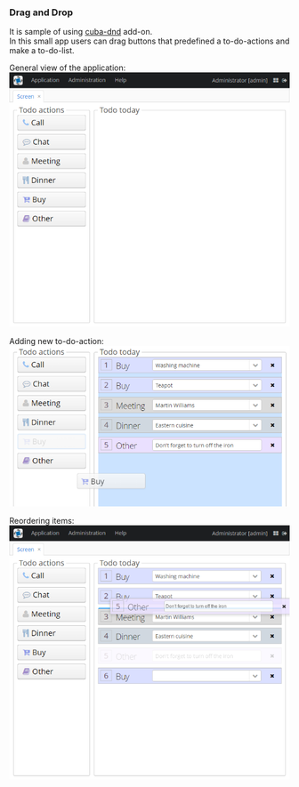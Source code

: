 ### Drag and Drop

It is sample of using [cuba-dnd]("https://github.com/cuba-platform/cuba-dnd") add-on.  
In this small app users can drag buttons that predefined a to-do-actions and make a to-do-list.

General view of the application:  
![](/screenshots/1-General-view.png "General view of application")

Adding new to-do-action:
![](/screenshots/2-Adding-new-to-do-action.png "Adding new to-do-action")

Reordering items:  
![](/screenshots/3-Reordering-items.png "Reordering items")
